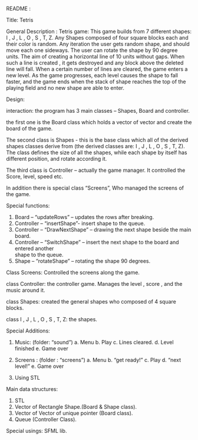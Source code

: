 README :

Title:
Tetris 

General Description :
Tetris game:
This game builds from 7 different shapes: I , J , L , O , S , T, Z.
Any Shapes composed of four square blocks each and their color is random. 
Any iteration the user gets random shape, and should move each one sideways. The user can rotate the shape by 90 degree units. The aim of creating a horizontal line of 10 units without gaps. When such a line is created , it gets destroyed and any block above the deleted line will fall.
 When a certain number of lines are cleared, the game enters a new level. As the game progresses, each level causes the shape to fall faster, and the game ends when the stack of shape reaches the top of the playing field and no new shape are able to enter. 

Design:

interaction:
the program has 3 main classes – Shapes, Board and controller.


the first one is the Board class which
holds a vector of vector and create the board of the game.

The second class is Shapes - this is the base class which all of the derived shapes classes derive from 
(the derived classes are: I , J , L , O , S , T, Z).
The class defines the size of all the shapes, while each shape by itself has different position, and rotate according it.

The third class is Controller – actually the game manager.
It controlled the Score, level, speed etc.

In addition there is special class “Screens”, Who managed the screens of the game.




Special functions:
1. Board – “updateRows” – updates the rows after breaking.
2. Controller – “insertShape”- insert shape to the queue.
3. Controller – “DrawNextShape” – drawing the next shape beside the main board.
4. Controller – “SwitchShape” – insert the next shape to the board and entered another        
   shape to the queue.
5. Shape – “rotateShape” – rotating the shape 90 degrees.


Class Screens:
Controlled the screens along the game. 

class Controller:
the controller game. Manages the level , score , and the music around it.


class Shapes:
created the general shapes who composed of 4 square blocks.

class I , J , L , O , S , T, Z:
the shapes.

Special Additions:

1.	Music: (folder: “sound”)
a.	Menu
b.	Play
c.	Lines cleared.
d.	Level finished
e.	Game over

2.	Screens : (folder : “screens”)
a.	Menu
b.	“get ready!”
c.	Play
d.	“next level!”
e.	Game over

3.	Using STL


Main data structures:
1.	STL
2.	Vector of Rectangle Shape.(Board & Shape class).
3.	Vector of Vector of unique pointer (Board class).
4.	Queue (Controller Class).

Special usings:
SFML lib.

